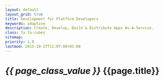 ```yaml
---
layout: default
layout_grid: true
title: Development for Platform Developers
keywords: adaptive
description: Create, Develop, Build & Distribute Apps As-A-Service. 
class: fa fa-cubes
sitemap:
priority: 1.0
lastmod: 2015-10-27T11:07:00+01:00
---
```


<h1><i class="{{ page.class }}" style="width: 55px;">{{ page_class_value }}</i> {{page.title}}</h1>